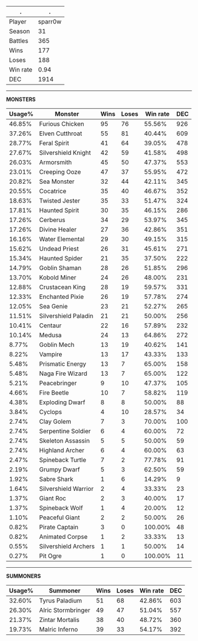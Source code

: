 .|.
|-|-
Player|sparr0w
Season|31
Battles|365
Wins|177
Loses|188
Win rate|0.94
DEC|1914

---
**MONSTERS**

Usage%|Monster|Wins|Loses|Win rate|DEC|
-|-|-|-|-|-|
46.85%|Furious Chicken|95|76|55.56%|926|
37.26%|Elven Cutthroat|55|81|40.44%|609|
28.77%|Feral Spirit|41|64|39.05%|478|
27.67%|Silvershield Knight|42|59|41.58%|498|
26.03%|Armorsmith|45|50|47.37%|553|
23.01%|Creeping Ooze|47|37|55.95%|472|
20.82%|Sea Monster|32|44|42.11%|345|
20.55%|Cocatrice|35|40|46.67%|352|
18.63%|Twisted Jester|35|33|51.47%|324|
17.81%|Haunted Spirit|30|35|46.15%|286|
17.26%|Cerberus|34|29|53.97%|345|
17.26%|Divine Healer|27|36|42.86%|351|
16.16%|Water Elemental|29|30|49.15%|315|
15.62%|Undead Priest|26|31|45.61%|271|
15.34%|Haunted Spider|21|35|37.50%|222|
14.79%|Goblin Shaman|28|26|51.85%|296|
13.70%|Kobold Miner|24|26|48.00%|231|
12.88%|Crustacean King|28|19|59.57%|331|
12.33%|Enchanted Pixie|26|19|57.78%|274|
12.05%|Sea Genie|23|21|52.27%|265|
11.51%|Silvershield Paladin|21|21|50.00%|256|
10.41%|Centaur|22|16|57.89%|232|
10.14%|Medusa|24|13|64.86%|272|
8.77%|Goblin Mech|13|19|40.62%|141|
8.22%|Vampire|13|17|43.33%|133|
5.48%|Prismatic Energy|13|7|65.00%|158|
5.48%|Naga Fire Wizard|13|7|65.00%|122|
5.21%|Peacebringer|9|10|47.37%|105|
4.66%|Fire Beetle|10|7|58.82%|119|
4.38%|Exploding Dwarf|8|8|50.00%|88|
3.84%|Cyclops|4|10|28.57%|34|
2.74%|Clay Golem|7|3|70.00%|100|
2.74%|Serpentine Soldier|6|4|60.00%|72|
2.74%|Skeleton Assassin|5|5|50.00%|59|
2.74%|Highland Archer|6|4|60.00%|63|
2.47%|Spineback Turtle|7|2|77.78%|91|
2.19%|Grumpy Dwarf|5|3|62.50%|59|
1.92%|Sabre Shark|1|6|14.29%|9|
1.64%|Silvershield Warrior|2|4|33.33%|23|
1.37%|Giant Roc|2|3|40.00%|17|
1.37%|Spineback Wolf|1|4|20.00%|12|
1.10%|Peaceful Giant|2|2|50.00%|26|
0.82%|Pirate Captain|3|0|100.00%|48|
0.82%|Animated Corpse|1|2|33.33%|13|
0.55%|Silvershield Archers|1|1|50.00%|14|
0.27%|Pit Ogre|1|0|100.00%|11|

---
**SUMMONERS**

Usage%|Summoner|Wins|Loses|Win rate|DEC|
-|-|-|-|-|-|
32.60%|Tyrus Paladium|51|68|42.86%|603|
26.30%|Alric Stormbringer|49|47|51.04%|557|
21.37%|Zintar Mortalis|38|40|48.72%|360|
19.73%|Malric Inferno|39|33|54.17%|392|
